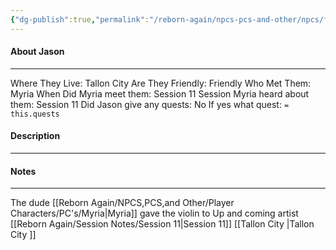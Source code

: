 ```yaml
---
{"dg-publish":true,"permalink":"/reborn-again/npcs-pcs-and-other/npcs/friendly/jason/"}
---
```



#### About Jason
---
Where They Live: Tallon City 
Are They Friendly: Friendly 
Who Met Them: Myria
When Did Myria meet them: Session 11
Session Myria heard about them: Session 11
Did Jason give any quests: No
	If yes what quest: `= this.quests`


#### Description


---

#### Notes
---
The dude [[Reborn Again/NPCS,PCS,and Other/Player Characters/PC's/Myria\|Myria]]  gave the violin to
Up and coming artist
[[Reborn Again/Session Notes/Session 11\|Session 11]]
[[Tallon City \|Tallon City ]]


